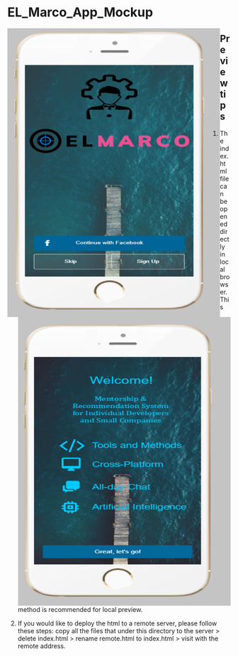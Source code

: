 # EL_Marco_App_Mockup

<a href="url"><img src="https://github.com/JonTimus/EL_Marco_App_Mockup/blob/main/pics/home.png" align="left" height="650" width="480" ></a>

<a href="url"><img src="https://github.com/JonTimus/EL_Marco_App_Mockup/blob/main/pics/welcome.png" align="right" height="650" width="480" ></a>

## Preview tips

1. The index.html file can be opened directly in local browser. This method is recommended for local preview.

2. If you would like to deploy the html to a remote server, please follow these steps: copy all the files that under this directory to the server > delete index.html > rename remote.html to index.html > visit with the remote address.
